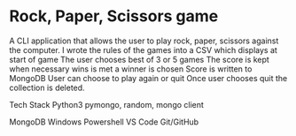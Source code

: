 # Rock, Paper, Scissors game

A CLI application that allows the user to play rock, paper, scissors against the computer.
I  wrote the rules of the games into a CSV which displays at start of game
The user chooses best of 3 or 5 games
The score is kept when necessary wins is met a winner is chosen
Score is written to MongoDB
User can choose to play again or quit
Once user chooses quit the collection is deleted.


Tech Stack
Python3 
pymongo, random, mongo client

MongoDB
Windows Powershell
VS Code
Git/GitHub




